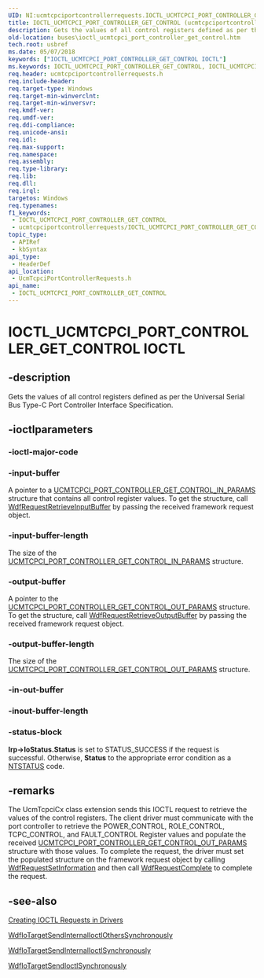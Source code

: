 ```yaml
---
UID: NI:ucmtcpciportcontrollerrequests.IOCTL_UCMTCPCI_PORT_CONTROLLER_GET_CONTROL
title: IOCTL_UCMTCPCI_PORT_CONTROLLER_GET_CONTROL (ucmtcpciportcontrollerrequests.h)
description: Gets the values of all control registers defined as per the Universal Serial Bus Type-C Port Controller Interface Specification.
old-location: buses\ioctl_ucmtcpci_port_controller_get_control.htm
tech.root: usbref
ms.date: 05/07/2018
keywords: ["IOCTL_UCMTCPCI_PORT_CONTROLLER_GET_CONTROL IOCTL"]
ms.keywords: IOCTL_UCMTCPCI_PORT_CONTROLLER_GET_CONTROL, IOCTL_UCMTCPCI_PORT_CONTROLLER_GET_CONTROL control, IOCTL_UCMTCPCI_PORT_CONTROLLER_GET_CONTROL control code [Buses], buses.ioctl_ucmtcpci_port_controller_get_control, ucmtcpciportcontrollerrequests/IOCTL_UCMTCPCI_PORT_CONTROLLER_GET_CONTROL
req.header: ucmtcpciportcontrollerrequests.h
req.include-header: 
req.target-type: Windows
req.target-min-winverclnt: 
req.target-min-winversvr: 
req.kmdf-ver: 
req.umdf-ver: 
req.ddi-compliance: 
req.unicode-ansi: 
req.idl: 
req.max-support: 
req.namespace: 
req.assembly: 
req.type-library: 
req.lib: 
req.dll: 
req.irql: 
targetos: Windows
req.typenames: 
f1_keywords:
 - IOCTL_UCMTCPCI_PORT_CONTROLLER_GET_CONTROL
 - ucmtcpciportcontrollerrequests/IOCTL_UCMTCPCI_PORT_CONTROLLER_GET_CONTROL
topic_type:
 - APIRef
 - kbSyntax
api_type:
 - HeaderDef
api_location:
 - UcmTcpciPortControllerRequests.h
api_name:
 - IOCTL_UCMTCPCI_PORT_CONTROLLER_GET_CONTROL
---
```


# IOCTL_UCMTCPCI_PORT_CONTROLLER_GET_CONTROL IOCTL


## -description

Gets the values of all control registers defined as per the Universal Serial Bus Type-C Port Controller Interface Specification.

## -ioctlparameters

### -ioctl-major-code

### -input-buffer

A pointer to a <a href="/windows-hardware/drivers/ddi/ucmtcpciportcontrollerrequests/ns-ucmtcpciportcontrollerrequests-_ucmtcpci_port_controller_get_control_in_params">UCMTCPCI_PORT_CONTROLLER_GET_CONTROL_IN_PARAMS</a> structure that contains all control register values. To get the structure, call <a href="/windows-hardware/drivers/ddi/wdfrequest/nf-wdfrequest-wdfrequestretrieveinputbuffer">WdfRequestRetrieveInputBuffer</a> by passing the received framework request object.

### -input-buffer-length

The size of the <a href="/windows-hardware/drivers/ddi/ucmtcpciportcontrollerrequests/ns-ucmtcpciportcontrollerrequests-_ucmtcpci_port_controller_get_control_in_params">UCMTCPCI_PORT_CONTROLLER_GET_CONTROL_IN_PARAMS</a> structure.

### -output-buffer

A pointer to the <a href="/windows-hardware/drivers/ddi/ucmtcpciportcontrollerrequests/ns-ucmtcpciportcontrollerrequests-_ucmtcpci_port_controller_get_control_out_params">UCMTCPCI_PORT_CONTROLLER_GET_CONTROL_OUT_PARAMS</a> structure. To get the structure, call <a href="/windows-hardware/drivers/ddi/wdfrequest/nf-wdfrequest-wdfrequestretrieveoutputbuffer">WdfRequestRetrieveOutputBuffer</a> by passing the received framework request object.

### -output-buffer-length

The size of the <a href="/windows-hardware/drivers/ddi/ucmtcpciportcontrollerrequests/ns-ucmtcpciportcontrollerrequests-_ucmtcpci_port_controller_get_control_out_params">UCMTCPCI_PORT_CONTROLLER_GET_CONTROL_OUT_PARAMS</a> structure.

### -in-out-buffer

### -inout-buffer-length

### -status-block

<b>Irp->IoStatus.Status</b> is set to STATUS_SUCCESS if the request is successful. Otherwise, <b>Status</b> to the appropriate error condition as a <a href="/windows-hardware/drivers/kernel/ntstatus-values">NTSTATUS</a> code.

## -remarks

The UcmTcpciCx class extension sends this IOCTL request to retrieve the values of the control registers. The client driver must communicate with the port controller to retrieve the POWER_CONTROL, ROLE_CONTROL, TCPC_CONTROL, and FAULT_CONTROL Register values and populate the received  <a href="/windows-hardware/drivers/ddi/ucmtcpciportcontrollerrequests/ns-ucmtcpciportcontrollerrequests-_ucmtcpci_port_controller_get_control_out_params">UCMTCPCI_PORT_CONTROLLER_GET_CONTROL_OUT_PARAMS</a> structure with those values. To complete the request, the driver must set the populated structure on the framework request object by calling <a href="/windows-hardware/drivers/ddi/wdfrequest/nf-wdfrequest-wdfrequestsetinformation">WdfRequestSetInformation</a> and then call <a href="/windows-hardware/drivers/ddi/wdfrequest/nf-wdfrequest-wdfrequestcomplete">WdfRequestComplete</a> to complete the request.

## -see-also

<a href="/windows-hardware/drivers/kernel/creating-ioctl-requests-in-drivers">Creating IOCTL Requests in Drivers</a>



<a href="/windows-hardware/drivers/ddi/wdfiotarget/nf-wdfiotarget-wdfiotargetsendinternalioctlotherssynchronously">WdfIoTargetSendInternalIoctlOthersSynchronously</a>



<a href="/windows-hardware/drivers/ddi/wdfiotarget/nf-wdfiotarget-wdfiotargetsendinternalioctlsynchronously">WdfIoTargetSendInternalIoctlSynchronously</a>



<a href="/windows-hardware/drivers/ddi/wdfiotarget/nf-wdfiotarget-wdfiotargetsendioctlsynchronously">WdfIoTargetSendIoctlSynchronously</a>
